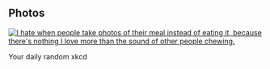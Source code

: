 ## Photos
[![I hate when people take photos of their meal instead of eating it, because there's nothing I love more than the sound of other people chewing.](https://imgs.xkcd.com/comics/photos.png)](https://xkcd.com/1314/ "I hate when people take photos of their meal instead of eating it, because there's nothing I love more than the sound of other people chewing.")

Your daily random xkcd
